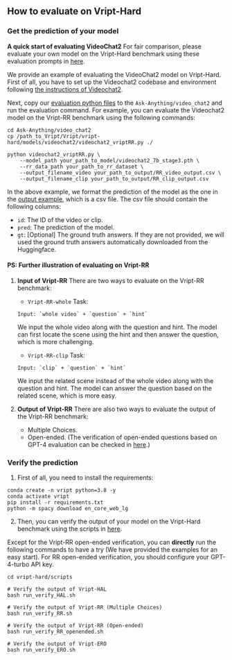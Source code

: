 ## How to evaluate on Vript-Hard
### Get the prediction of your model
**A quick start of evaluating VideoChat2**
For fair comparison, please evaluate your own model on the Vript-Hard benchmark using these evaluation prompts in [here](https://github.com/mutonix/Vript/tree/main/vript-hard/evaluation_prompts/).

We provide an example of evaluating the VideoChat2 model on Vript-Hard. First of all, you have to set up the Videochat2 codebase and environment following [the instructions of Videochat2](https://github.com/OpenGVLab/Ask-Anything/tree/main/video_chat2).

Next, copy our [evaluation python files](https://github.com/mutonix/Vript/tree/main/vript-hard/models/videochat2) to the `Ask-Anything/video_chat2` and run the evaluation command. For example, you can evaluate the Videochat2 model on the Vript-RR benchmark using the following commands:
```
cd Ask-Anything/video_chat2
cp /path_to_Vript/Vript/vript-hard/models/videochat2/videochat2_vriptRR.py ./

python videochat2_vriptRR.py \
    --model_path your_path_to_model/videochat2_7b_stage3.pth \
    --rr_data_path your_path_to_rr_dataset \
    --output_filename_video your_path_to_output/RR_video_output.csv \
    --output_filename_clip your_path_to_output/RR_clip_output.csv
```

In the above example, we format the prediction of the model as the one in the [output example](http://github.com/mutonix/Vript/tree/main/vript-hard/evaluation_output_examples/), which is a csv file. The csv file should contain the following columns:
- `id`: The ID of the video or clip.
- `pred`: The prediction of the model.
- `gt`: [Optional] The ground truth answers. If they are not provided, we will used the ground truth answers automatically downloaded from the Huggingface.

<!-- 
#### Vript-RR (Retrieve then Reason)
<p align="center">
<img src="assets/Vript-RR_01.png" width="800">
</p> -->

#### PS: Further illustration of evaluating on Vript-RR
1. **Input of Vript-RR**
There are two ways to evaluate on the Vript-RR benchmark:

    - `Vript-RR-whole` Task: 
    ```
    Input: `whole video` + `question` + `hint`
    ```
    We input the whole video along with the question and hint. The model can first locate the scene using the hint and then answer the question, which is more challenging.

    - `Vript-RR-clip` Task:
    ```
    Input: `clip` + `question` + `hint`
    ```
    We input the related scene instead of the whole video along with the question and hint. The model can answer the question based on the related scene, which is more easy.

2. **Output of Vript-RR**
    There are also two ways to evaluate the output of the Vript-RR benchmark:
    - Multiple Choices.
    - Open-ended. (The verification of open-ended questions based on GPT-4 evaluation can be checked in [here](http://github.com/mutonix/Vript/tree/main/vript-hard/scripts/run_verify_RR_openended.sh).)


### Verify the prediction
1. First of all, you need to install the requirements:
```
conda create -n vript python=3.8 -y
conda activate vript
pip install -r requirements.txt
python -m spacy download en_core_web_lg
```
2. Then, you can verify the output of your model on the Vript-Hard benchmark using the scripts in [here](http://github.com/mutonix/Vript/tree/main/vript-hard/scripts).

Except for the Vript-RR open-ended verification, you can **directly** run the following commands to have a try (We have provided the examples for an easy start). For RR open-ended verification, you should configure your GPT-4-turbo API key.
```
cd vript-hard/scripts

# Verify the output of Vript-HAL
bash run_verify_HAL.sh

# Verify the output of Vript-RR (Multiple Choices)
bash run_verify_RR.sh

# Verify the output of Vript-RR (Open-ended)
bash run_verify_RR_openended.sh 

# Verify the output of Vript-ERO
bash run_verify_ERO.sh
```
